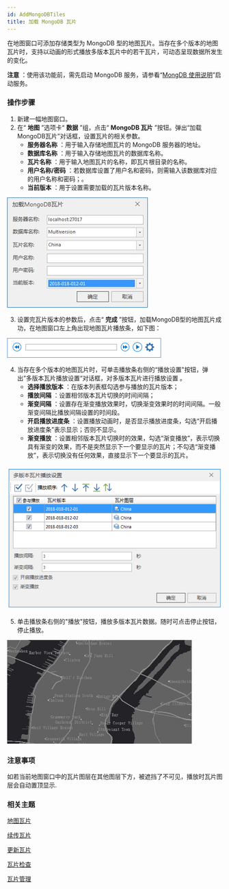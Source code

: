 ```yaml
---
id: AddMongoDBTiles
title: 加载 MongoDB 瓦片
---
```

在地图窗口可添加存储类型为 MongoDB
型的地图瓦片。当存在多个版本的地图瓦片时，支持以动画的形式播放多版本瓦片中的若干瓦片，可动态呈现数据所发生的变化。

**注意** ：使用该功能前，需先启动 MongoDB 服务，请参看“[MongDB
使用说明](../../tutorial/TechDocument/MongoDBDatabaseGuide)”启动服务。

### 操作步骤

  1. 新建一幅地图窗口。
  2. 在“ **地图** ”选项卡“ **数据** ”组，点击“ **MongoDB 瓦片** ”按钮。弹出“加载MongoDB瓦片”对话框，设置瓦片的相关参数。
      * **服务器名称** ：用于输入存储地图瓦片的 MongoDB 服务器的地址。
      * **数据库名称** ：用于输入存储地图瓦片的数据库名称。 
      * **瓦片名称** ：用于输入地图瓦片的名称，即瓦片根目录的名称。 
      * **用户名称/密码** ：若数据库设置了用户名和密码，则需输入该数据库对应的用户名称和密码；。 
      * **当前版本** ：用于设置需要加载的瓦片版本名称。  

![](img/LoadMultiversionCache.jpg)  

  3. 设置完瓦片版本的参数后，点击“ **完成** ”按钮，加载MongoDB型的地图瓦片成功，在地图窗口左上角出现地图瓦片播放条，如下图：  

![](img/MultiversionCacheBar.png)  

  4. 当存在多个版本的地图瓦片时，可单击播放条右侧的“播放设置"按钮，弹出”多版本瓦片播放设置“对话框，对多版本瓦片进行播放设置 。 
      * **选择播放版本** ：在版本列表框勾选参与播放的瓦片版本；
      * **播放间隔** ：设置相邻版本瓦片切换的时间间隔；
      * **渐变间隔** ：设置存在渐变播放效果时，切换渐变效果时的时间间隔。一般渐变间隔比播放间隔设置的时间段。
      * **开启播放进度条** ：设置播放动画时，是否显示播放进度条，勾选“开启播放进度条”表示显示；否则不显示。
      * **渐变播放** ：设置相邻版本瓦片切换时的效果，勾选“渐变播放”，表示切换具有渐变的效果，而不是突然显示下一个要显示的瓦片；不勾选“渐变播放”，表示切换没有任何效果，直接显示下一个要显示的瓦片。  

![](img/MultiversionCachefeature.png)  

  5. 单击播放条右侧的"播放"按钮，播放多版本瓦片数据。随时可点击停止按钮，停止播放。  

![](img/MultiversioncacheDisplay.gif)  


### 注意事项

如若当前地图窗口中的瓦片图层在其他图层下方，被遮挡了不可见，播放时瓦片图层会自动置顶显示.

### 相关主题

 [地图瓦片](MapTiles)

 [续传瓦片](RecoverTiles)

 [更新瓦片](UpdateTiles)

 [瓦片检查](CheckTlies)

 [瓦片管理](MongoDBTilesManger)


